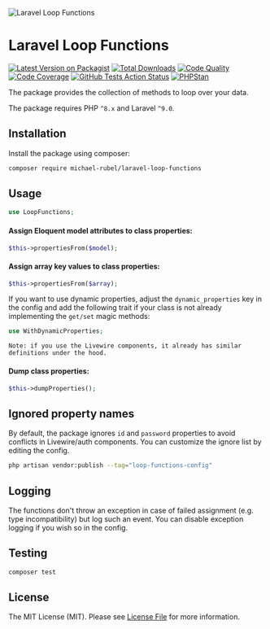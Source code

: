![Laravel Loop Functions](https://user-images.githubusercontent.com/37669560/197970105-a3ea9090-ebae-495b-ac13-729b0565d75a.png)

# Laravel Loop Functions
[![Latest Version on Packagist](https://img.shields.io/packagist/v/michael-rubel/laravel-loop-functions.svg?style=flat-square&logo=packagist)](https://packagist.org/packages/michael-rubel/laravel-loop-functions)
[![Total Downloads](https://img.shields.io/packagist/dt/michael-rubel/laravel-loop-functions.svg?style=flat-square&logo=packagist)](https://packagist.org/packages/michael-rubel/laravel-loop-functions)
[![Code Quality](https://img.shields.io/scrutinizer/quality/g/michael-rubel/laravel-loop-functions.svg?style=flat-square&logo=scrutinizer)](https://scrutinizer-ci.com/g/michael-rubel/laravel-loop-functions/?branch=main)
[![Code Coverage](https://img.shields.io/scrutinizer/coverage/g/michael-rubel/laravel-loop-functions.svg?style=flat-square&logo=scrutinizer)](https://scrutinizer-ci.com/g/michael-rubel/laravel-loop-functions/?branch=main)
[![GitHub Tests Action Status](https://img.shields.io/github/actions/workflow/status/michael-rubel/laravel-loop-functions/run-tests.yml?branch=main&style=flat-square&label=tests&logo=github)](https://github.com/michael-rubel/laravel-loop-functions/actions)
[![PHPStan](https://img.shields.io/github/actions/workflow/status/michael-rubel/laravel-loop-functions/phpstan.yml?branch=main&style=flat-square&label=larastan&logo=laravel)](https://github.com/michael-rubel/laravel-loop-functions/actions)

The package provides the collection of methods to loop over your data.

The package requires PHP `^8.x` and Laravel `^9.0`.

## Installation
Install the package using composer:
```bash
composer require michael-rubel/laravel-loop-functions
```

## Usage
```php
use LoopFunctions;
```

#### Assign Eloquent model attributes to class properties:
```php
$this->propertiesFrom($model);
```

#### Assign array key values to class properties:
```php
$this->propertiesFrom($array);
```

If you want to use dynamic properties, adjust the `dynamic_properties` key in the config and add the following trait if your class is not already implementing the `get/set` magic methods:
```php
use WithDynamicProperties;
```

`Note: if you use the Livewire components, it already has similar definitions under the hood.`

#### Dump class properties:
```php
$this->dumpProperties();
```

## Ignored property names
By default, the package ignores `id` and `password` properties to avoid conflicts in Livewire/auth components.
You can customize the ignore list by editing the config.

```bash
php artisan vendor:publish --tag="loop-functions-config"
```

## Logging
The functions don't throw an exception in case of failed assignment (e.g. type incompatibility) but log such an event.
You can disable exception logging if you wish so in the config.

## Testing
```bash
composer test
```

## License
The MIT License (MIT). Please see [License File](LICENSE.md) for more information.
